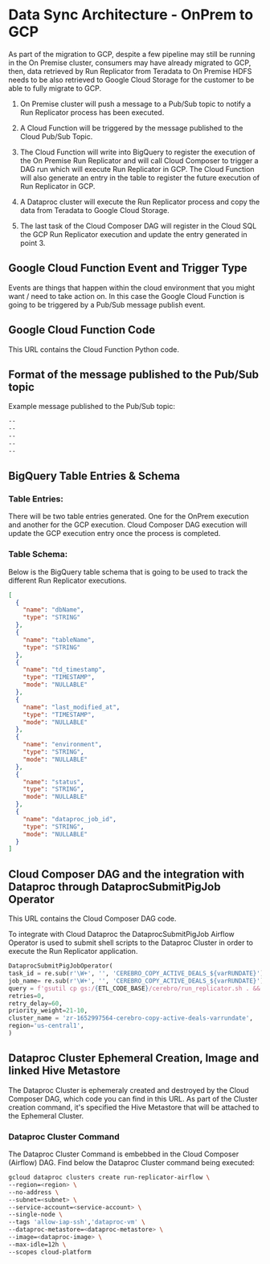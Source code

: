 # Data Sync Architecture - OnPrem to GCP

As part of the migration to GCP, despite a few pipeline may still be running in the On Premise cluster, consumers may have already migrated to GCP, then, data retrieved by Run Replicator from Teradata to On Premise HDFS needs to be also retrieved to Google Cloud Storage for the customer to be able to fully migrate to GCP. 

1. On Premise cluster will push a message to a Pub/Sub topic to notify a Run Replicator process has been executed.

2. A Cloud Function will be triggered by the message published to the Cloud Pub/Sub Topic.

3. The Cloud Function will write into BigQuery to register the execution of the On Premise Run Replicator and will call Cloud Composer to trigger a DAG run which will execute Run Replicator in GCP. The Cloud Function will also generate an entry in the table to register the future execution of Run Replicator in GCP.

4. A Dataproc cluster will execute the Run Replicator process and copy the data from Teradata to Google Cloud Storage.

5. The last task of the Cloud Composer DAG will register in the Cloud SQL the GCP Run Replicator execution and update the entry generated in point 3.

## Google Cloud Function Event and Trigger Type

Events are things that happen within the cloud environment that you might want / need to take action on. In this case the Google Cloud Function is going to be triggered by a Pub/Sub message publish event.

## Google Cloud Function Code

This URL contains the Cloud Function Python code.

## Format of the message published to the Pub/Sub topic

Example message published to the Pub/Sub topic:
```bash
--
--
--
--
--
```

## BigQuery Table Entries & Schema

### Table Entries:
There will be two table entries generated. One for the OnPrem execution and another for the GCP execution. Cloud Composer DAG execution will update the GCP execution entry once the process is completed.  

### Table Schema:
Below is the BigQuery table schema that is going to be used to track the different Run Replicator executions.

```json
[
  {
    "name": "dbName",
    "type": "STRING"
  },
  {
    "name": "tableName",
    "type": "STRING"
  },
  {
    "name": "td_timestamp",
    "type": "TIMESTAMP",
    "mode": "NULLABLE"
  },
  {
    "name": "last_modified_at",
    "type": "TIMESTAMP",
    "mode": "NULLABLE"
  },
  {
    "name": "environment",
    "type": "STRING",
    "mode": "NULLABLE"
  },
  {
    "name": "status",
    "type": "STRING",
    "mode": "NULLABLE"
  },
  {
    "name": "dataproc_job_id",
    "type": "STRING",
    "mode": "NULLABLE"
  }
]
```

## Cloud Composer DAG and the integration with Dataproc through DataprocSubmitPigJob Operator

This URL contains the Cloud Composer DAG code.  

To integrate with Cloud Dataproc the DataprocSubmitPigJob Airflow Operator is used to submit shell scripts to the Dataproc Cluster in order to execute the Run Replicator application.

```python
DataprocSubmitPigJobOperator(
task_id = re.sub(r'\W+', '', 'CEREBRO_COPY_ACTIVE_DEALS_${varRUNDATE}'),
job_name= re.sub(r'\W+', '', 'CEREBRO_COPY_ACTIVE_DEALS_${varRUNDATE}'),
query = f'gsutil cp gs:/{ETL_CODE_BASE}/cerebro/run_replicator.sh . && chmod 777 run_replicator.sh && ./run_replicator.sh  dev1_groupondw ref_attr_class_dev',
retries=0,
retry_delay=60,
priority_weight=21-10,
cluster_name = 'zr-1652997564-cerebro-copy-active-deals-varrundate',
region='us-central1',
)
```

## Dataproc Cluster Ephemeral Creation, Image and linked Hive Metastore

The Dataproc Cluster is ephemeraly created and destroyed by the Cloud Composer DAG, which code you can find in this URL. As part of the Cluster creation command, it's specified the Hive Metastore that will be attached to the Ephemeral Cluster.

### Dataproc Cluster Command

The Dataproc Cluster Command is embebbed in the Cloud Composer (Airflow) DAG. Find below the Dataproc Cluster command being executed:

```bash
gcloud dataproc clusters create run-replicator-airflow \  
--region=<region> \  
--no-address \  
--subnet=<subnet> \  
--service-account=<service-account> \  
--single-node \  
--tags 'allow-iap-ssh','dataproc-vm' \  
--dataproc-metastore=<dataproc-metastore> \  
--image=<dataproc-image> \  
--max-idle=12h \  
--scopes cloud-platform
```


